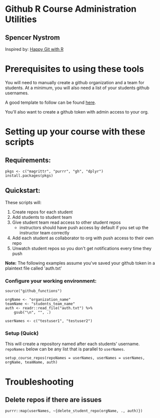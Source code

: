 # Github R Course Administration Utilities
## Spencer Nystrom

Inspired by: [Happy Git with R](http://happygitwithr.com/)

# Prerequisites to using these tools

You will need to manually create a github organization and a team for students.
At a minimum, you will also need a list of your students github usernames.

A good template to follow can be found [here](http://happygitwithr.com/classroom-overview.html).

You'll also want to create a github token with admin access to your org. 

# Setting up your course with these scripts

## Requirements:
```{r}
pkgs <- c("magrittr", "purrr", "gh", "dplyr")
install.packages(pkgs)
```

## Quickstart:
These scripts will:
1. Create repos for each student
1. Add students to student team
1. Give student team read access to other student repos
	- instructors should have push access by default if you set up the instructor team correctly
1. Add each student as collaborator to org with push access to their own repo
1. Unwatch student repos so you don't get notifications every time they push

**Note:** The following examples assume you've saved your github token in a plaintext file called 'auth.txt'

### Configure your working environment:
```{r}
source("github_functions")

orgName <- "organization_name"
teamName <- "students_team_name"
auth <- readr::read_file("auth.txt") %>%
	gsub("\n", "", .)

userNames <- c("testuser1", "testuser2")
```

### Setup (Quick)
This will  create a repository named after each students' username. `repoNames` below can be any list that is parallel to `userNames`.
```{r}
setup_course_repos(repoNames = userNames, userNames = userNames, orgName, teamName, auth)
```

# Troubleshooting
## Delete repos if there are issues
```{r}
purrr::map(userNames, ~{delete_student_repo(orgName, ., auth)})
```
